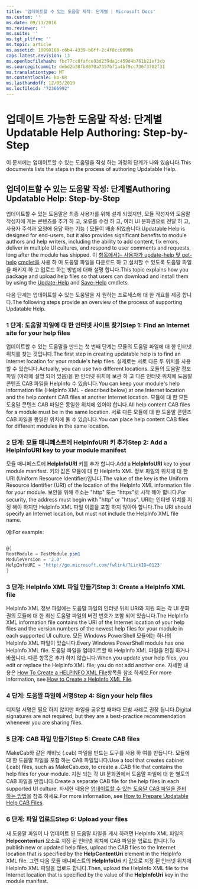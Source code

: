 ```yaml
---
title: '업데이트할 수 있는 도움말 제작: 단계별 | Microsoft Docs'
ms.custom: ''
ms.date: 09/13/2016
ms.reviewer: ''
ms.suite: ''
ms.tgt_pltfrm: ''
ms.topic: article
ms.assetid: 10098160-c6b4-4339-b8ff-2c4f8cc0699b
caps.latest.revision: 13
ms.openlocfilehash: fbc77cc0fafce93d239da1c459d4b761b21ef3cb
ms.sourcegitcommit: debd2b38fb8070a7357bf1a4bf9cc736f3702f31
ms.translationtype: MT
ms.contentlocale: ko-KR
ms.lasthandoff: 12/05/2019
ms.locfileid: "72366992"
---
```

# <a name="updatable-help-authoring-step-by-step"></a><span data-ttu-id="0f38c-102">업데이트 가능한 도움말 작성: 단계별</span><span class="sxs-lookup"><span data-stu-id="0f38c-102">Updatable Help Authoring: Step-by-Step</span></span>

<span data-ttu-id="0f38c-103">이 문서에는 업데이트할 수 있는 도움말을 작성 하는 과정의 단계가 나와 있습니다.</span><span class="sxs-lookup"><span data-stu-id="0f38c-103">This documents lists the steps in the process of authoring Updatable Help.</span></span>

## <a name="authoring-updatable-help-step-by-step"></a><span data-ttu-id="0f38c-104">업데이트할 수 있는 도움말 작성: 단계별</span><span class="sxs-lookup"><span data-stu-id="0f38c-104">Authoring Updatable Help: Step-by-Step</span></span>

<span data-ttu-id="0f38c-105">업데이트할 수 있는 도움말은 최종 사용자를 위해 설계 되었지만, 모듈 작성자와 도움말 작성자에 게는 콘텐츠를 추가 하 고, 오류를 수정 하 고, 여러 UI 문화권으로 전달 하 고, 사용자 주석과 요청에 응답 하는 기능 ( 모듈이 배송 되었습니다.</span><span class="sxs-lookup"><span data-stu-id="0f38c-105">Updatable Help is designed for end-users, but it also provides significant benefits to module authors and help writers, including the ability to add content, fix errors, deliver in multiple UI cultures, and respond to user comments and requests, long after the module has shipped.</span></span> <span data-ttu-id="0f38c-106">이 [항목에서는 사용자가 update-help 및 get-help](/powershell/module/Microsoft.PowerShell.Core/Update-Help) [cmdlet을](/powershell/module/Microsoft.PowerShell.Core/Save-Help) 사용 하 여 도움말 파일을 다운로드 하 고 설치할 수 있도록 도움말 파일을 패키지 하 고 업로드 하는 방법에 대해 설명 합니다.</span><span class="sxs-lookup"><span data-stu-id="0f38c-106">This topic explains how you package and upload help files so that users can download and install them by using the [Update-Help](/powershell/module/Microsoft.PowerShell.Core/Update-Help) and [Save-Help](/powershell/module/Microsoft.PowerShell.Core/Save-Help) cmdlets.</span></span>

<span data-ttu-id="0f38c-107">다음 단계는 업데이트할 수 있는 도움말을 지 원하는 프로세스에 대 한 개요를 제공 합니다.</span><span class="sxs-lookup"><span data-stu-id="0f38c-107">The following steps provide an overview of the process of supporting Updatable Help.</span></span>

### <a name="step-1-find-an-internet-site-for-your-help-files"></a><span data-ttu-id="0f38c-108">1 단계: 도움말 파일에 대 한 인터넷 사이트 찾기</span><span class="sxs-lookup"><span data-stu-id="0f38c-108">Step 1: Find an Internet site for your help files</span></span>

<span data-ttu-id="0f38c-109">업데이트할 수 있는 도움말을 만드는 첫 번째 단계는 모듈의 도움말 파일에 대 한 인터넷 위치를 찾는 것입니다.</span><span class="sxs-lookup"><span data-stu-id="0f38c-109">The first step in creating updatable help is to find an Internet location for your module's help files.</span></span> <span data-ttu-id="0f38c-110">실제로는 서로 다른 두 위치를 사용할 수 있습니다.</span><span class="sxs-lookup"><span data-stu-id="0f38c-110">Actually, you can use two different locations.</span></span> <span data-ttu-id="0f38c-111">모듈의 도움말 정보 파일 (아래에 설명 되어 있음)을 한 인터넷 위치에 보관 하 고 다른 인터넷 위치에 도움말 콘텐츠 CAB 파일을 HelpInfo 수 있습니다.</span><span class="sxs-lookup"><span data-stu-id="0f38c-111">You can keep your module's help information file (HelpInfo XML - described below) at one Internet location and the help content CAB files at another Internet location.</span></span> <span data-ttu-id="0f38c-112">모듈에 대 한 모든 도움말 콘텐츠 CAB 파일은 동일한 위치에 있어야 합니다.</span><span class="sxs-lookup"><span data-stu-id="0f38c-112">All help content CAB files for a module must be in the same location.</span></span> <span data-ttu-id="0f38c-113">서로 다른 모듈에 대 한 도움말 콘텐츠 CAB 파일을 동일한 위치에 둘 수 있습니다.</span><span class="sxs-lookup"><span data-stu-id="0f38c-113">You can place help content CAB files for different modules in the same location.</span></span>

### <a name="step-2-add-a-helpinfouri-key-to-your-module-manifest"></a><span data-ttu-id="0f38c-114">2 단계: 모듈 매니페스트에 HelpInfoURI 키 추가</span><span class="sxs-lookup"><span data-stu-id="0f38c-114">Step 2: Add a HelpInfoURI key to your module manifest</span></span>

<span data-ttu-id="0f38c-115">모듈 매니페스트에 **HelpInfoURI** 키를 추가 합니다.</span><span class="sxs-lookup"><span data-stu-id="0f38c-115">Add a **HelpInfoURI** key to your module manifest.</span></span> <span data-ttu-id="0f38c-116">키의 값은 모듈에 대 한 HelpInfo XML 정보 파일의 위치에 대 한 URI (Uniform Resource Identifier)입니다.</span><span class="sxs-lookup"><span data-stu-id="0f38c-116">The value of the key is the Uniform Resource Identifier (URI) of the location of the HelpInfo XML information file for your module.</span></span> <span data-ttu-id="0f38c-117">보안을 위해 주소는 "http" 또는 "https"로 시작 해야 합니다.</span><span class="sxs-lookup"><span data-stu-id="0f38c-117">For security, the address must begin with "http" or "https".</span></span> <span data-ttu-id="0f38c-118">URI는 인터넷 위치를 지정 해야 하지만 HelpInfo XML 파일 이름을 포함 하지 않아야 합니다.</span><span class="sxs-lookup"><span data-stu-id="0f38c-118">The URI should specify an Internet location, but must not include the HelpInfo XML file name.</span></span>

<span data-ttu-id="0f38c-119">예:</span><span class="sxs-lookup"><span data-stu-id="0f38c-119">For example:</span></span>

```powershell

@{
RootModule = TestModule.psm1
ModuleVersion = '2.0'
HelpInfoURI = 'http://go.microsoft.com/fwlink/?LinkID=0123'
}
```

### <a name="step-3-create-a-helpinfo-xml-file"></a><span data-ttu-id="0f38c-120">3 단계: HelpInfo XML 파일 만들기</span><span class="sxs-lookup"><span data-stu-id="0f38c-120">Step 3: Create a HelpInfo XML file</span></span>

<span data-ttu-id="0f38c-121">HelpInfo XML 정보 파일에는 도움말 파일의 인터넷 위치 URI와 지원 되는 각 UI 문화권의 모듈에 대 한 최신 도움말 파일의 버전 번호가 포함 되어 있습니다.</span><span class="sxs-lookup"><span data-stu-id="0f38c-121">The HelpInfo XML information file contains the URI of the Internet location of your help files and the version numbers of the newest help files for your module in each supported UI culture.</span></span> <span data-ttu-id="0f38c-122">모든 Windows PowerShell 모듈에는 하나의 HelpInfo XML 파일이 있습니다.</span><span class="sxs-lookup"><span data-stu-id="0f38c-122">Every Windows PowerShell module has one HelpInfo XML file.</span></span> <span data-ttu-id="0f38c-123">도움말 파일을 업데이트할 때 HelpInfo XML 파일을 편집 하거나 바꿉니다. 다른 항목은 추가 하지 않습니다.</span><span class="sxs-lookup"><span data-stu-id="0f38c-123">When you update your help files, you edit or replace the HelpInfo XML file; you do not add another one.</span></span> <span data-ttu-id="0f38c-124">자세한 내용은 [How To Create a HELPINFO XML File](./how-to-create-a-helpinfo-xml-file.md)항목을 참조 하세요.</span><span class="sxs-lookup"><span data-stu-id="0f38c-124">For more information, see [How to Create a HelpInfo XML File](./how-to-create-a-helpinfo-xml-file.md).</span></span>

### <a name="step-4-sign-your-help-files"></a><span data-ttu-id="0f38c-125">4 단계: 도움말 파일에 서명</span><span class="sxs-lookup"><span data-stu-id="0f38c-125">Step 4: Sign your help files</span></span>

<span data-ttu-id="0f38c-126">디지털 서명은 필요 하지 않지만 파일을 공유할 때마다 모범 사례로 권장 됩니다.</span><span class="sxs-lookup"><span data-stu-id="0f38c-126">Digital signatures are not required, but they are a best-practice recommendation whenever you are sharing files.</span></span>

### <a name="step-5-create-cab-files"></a><span data-ttu-id="0f38c-127">5 단계: CAB 파일 만들기</span><span class="sxs-lookup"><span data-stu-id="0f38c-127">Step 5: Create CAB files</span></span>

<span data-ttu-id="0f38c-128">MakeCab와 같은 캐비닛 (.cab) 파일을 만드는 도구를 사용 하 여를 만듭니다. 모듈에 대 한 도움말 파일을 포함 하는 CAB 파일입니다.</span><span class="sxs-lookup"><span data-stu-id="0f38c-128">Use a tool that creates cabinet (.cab) files, such as MakeCab.exe, to create a .CAB file that contains the help files for your module.</span></span> <span data-ttu-id="0f38c-129">지원 되는 각 UI 문화권에서 도움말 파일에 대 한 별도의 CAB 파일을 만듭니다.</span><span class="sxs-lookup"><span data-stu-id="0f38c-129">Create a separate CAB file for the help files in each supported UI culture.</span></span> <span data-ttu-id="0f38c-130">자세한 내용은 [업데이트할 수 있는 도움말 CAB 파일을 준비 하는 방법](./how-to-prepare-updatable-help-cab-files.md)을 참조 하세요.</span><span class="sxs-lookup"><span data-stu-id="0f38c-130">For more information, see [How to Prepare Updatable Help CAB Files](./how-to-prepare-updatable-help-cab-files.md).</span></span>

### <a name="step-6-upload-your-files"></a><span data-ttu-id="0f38c-131">6 단계: 파일 업로드</span><span class="sxs-lookup"><span data-stu-id="0f38c-131">Step 6: Upload your files</span></span>

<span data-ttu-id="0f38c-132">새 도움말 파일이 나 업데이트 된 도움말 파일을 게시 하려면 HelpInfo XML 파일의 **Helpcontenturi** 요소로 지정 된 인터넷 위치에 CAB 파일을 업로드 합니다.</span><span class="sxs-lookup"><span data-stu-id="0f38c-132">To publish new or updated help files, upload the CAB files to the Internet location that is specified by the **HelpContentUri** element in the HelpInfo XML file.</span></span> <span data-ttu-id="0f38c-133">그런 다음 모듈 매니페스트의 **HelpInfoUri** 키 값으로 지정 된 인터넷 위치에 HelpInfo XML 파일을 업로드 합니다.</span><span class="sxs-lookup"><span data-stu-id="0f38c-133">Then, upload the HelpInfo XML file to the Internet location that is specified by the value of the **HelpInfoUri** key in the module manifest.</span></span>
